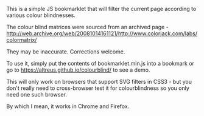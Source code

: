 This is a simple JS bookmarklet that will filter the current page according to
various colour blindnesses.

The colour blind matrices were sourced from an archived page -
http://web.archive.org/web/20081014161121/http://www.colorjack.com/labs/colormatrix/

They may be inaccurate. Corrections welcome.

To use it, simply put the contents of bookmarklet.min.js into a bookmark or
go to <https://altreus.github.io/colourblind/> to see a demo.

This will only work on browsers that support SVG filters in CSS3 - but you
don't really need to cross-browser test it for colourblindness so you only need
one such browser.

By which I mean, it works in Chrome and Firefox.
